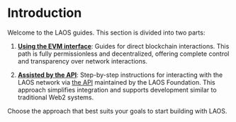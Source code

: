 # Introduction

Welcome to the LAOS guides. This section is divided into two parts:

1. **[Using the EVM interface](./evm/collection-setup)**: Guides for direct blockchain interactions. This path is fully permissionless and decentralized, offering complete control and transparency over network interactions.

2. **[Assisted by the API](./api/introduction)**: Step-by-step instructions for interacting with the LAOS network via [the API](../api/introduction) maintained by the LAOS Foundation. This approach simplifies integration and supports development similar to traditional Web2 systems.

Choose the approach that best suits your goals to start building with LAOS.